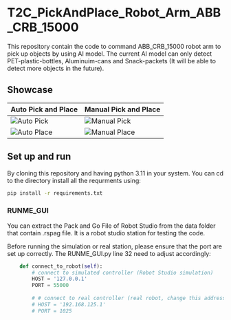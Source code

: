 # T2C_PickAndPlace_Robot_Arm_ABB_CRB_15000

This repository contain the code to command ABB_CRB_15000 robot arm to pick up objects by using AI model. The current AI model can only detect PET-plastic-bottles, Aluminuim-cans and Snack-packets (It will be able to detect more objects in the future). 
## Showcase

| Auto Pick and Place | Manual Pick and Place |
|---------------------|-----------------------|
| ![Auto Pick](path/to/auto_pick.gif) | ![Manual Pick](path/to/manual_pick.gif) |
| ![Auto Place](path/to/auto_place.gif) | ![Manual Place](path/to/manual_place.gif) |

## Set up and run
By cloning this repository and having python 3.11 in your system. You can cd to the directory install all the requrments using: 
```bash
pip install -r requirements.txt
```

### RUNME_GUI

You can extract the Pack and Go File of Robot Studio from the data folder that contain .rspag file. It is a robot studio station for testing the code.

Before running the simulation or real station, please ensure that the port are set up correctly. The RUNME_GUI.py line 32 need to adjust accordingly: 

```python
    def connect_to_robot(self):
        # connect to simulated controller (Robot Studio simulation)
        HOST = '127.0.0.1'
        PORT = 55000  
        
        # # connect to real controller (real robot, change this address to the robot controller IP address)
        # HOST = '192.168.125.1'
        # PORT = 1025 
```
